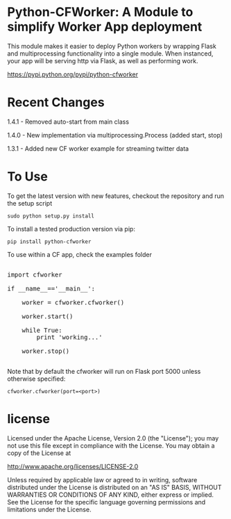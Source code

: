 Python-CFWorker: A Module to simplify Worker App deployment
================================================================================

This module makes it easier to deploy Python workers by wrapping Flask and multiprocessing
functionality into a single module. When instanced, your app will be serving http
via Flask, as well as performing work. 

https://pypi.python.org/pypi/python-cfworker

Recent Changes
================================================================================
1.4.1 - Removed auto-start from main class

1.4.0 - New implementation via multiprocessing.Process (added start, stop)

1.3.1 - Added new CF worker example for streaming twitter data


To Use
================================================================================

To get the latest version with new features, checkout the repository and run the setup script

```
sudo python setup.py install
```

To install a tested production version via pip:

```
pip install python-cfworker
```

To use within a CF app, check the examples folder

<pre>

import cfworker

if __name__=='__main__':

	worker = cfworker.cfworker()

	worker.start()

	while True:
		print 'working...'

	worker.stop()

</pre>


Note that by default the cfworker will run on Flask port 5000 unless otherwise specified:

```
cfworker.cfworker(port=<port>)
``` 

license
================================================================================

Licensed under the Apache License, Version 2.0 (the "License");
you may not use this file except in compliance with the License.
You may obtain a copy of the License at

<http://www.apache.org/licenses/LICENSE-2.0>

Unless required by applicable law or agreed to in writing, software
distributed under the License is distributed on an "AS IS" BASIS,
WITHOUT WARRANTIES OR CONDITIONS OF ANY KIND, either express or implied.
See the License for the specific language governing permissions and
limitations under the License.

